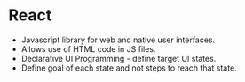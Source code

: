 # React
- Javascript library for web and native user interfaces.
- Allows use of HTML code in JS files.
- Declarative UI Programming - define target UI states.
- Define goal of each state and not steps to reach that state.
  

